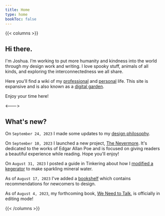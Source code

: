 ```yaml
---
title: Home
type: home
bookToc: false
---
```

{{< columns >}}
## Hi there.
I'm Joshua. I‘m working to put more humanity and kindness into the world through my design work and writing. I love spooky stuff, animals of all kinds, and exploring the interconnectedness we all share.

Here you'll find a wiki of my [professional](/professional) and [personal](/personal) life. This site is expansive and is also known as a [digital garden](/about/digital-gardening/). 

Enjoy your time here!

<--->
## What's new?
On `September 24, 2023` I made some updates to my [design philosophy](/philosophy).

On `September 10, 2023` I launched a new project, [The Nevermore](https://nevermore.rip). It's dedicated to the works of Edgar Allan Poe and is focused on giving readers a beautiful experience while reading. Hope you'll enjoy!


On `August 31, 2023` I posted a guide in Tinkering about how I [modified a kegerator](/tinkering/sparkling-water/) to make sparkling mineral water.

As of `August 17, 2023` I've added a [bookshelf](/docs/guides/bookshelf) which contains recommendations for newcomers to design.

As of `August 4, 2023`, my forthcoming book, [We Need to Talk](/we-need-to-talk), is officially in editing mode!

{{< /columns >}}

